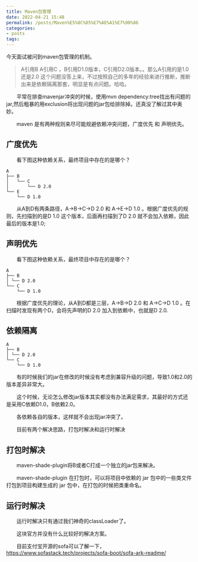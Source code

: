 ```yaml
---
title: Maven包管理
date: 2022-04-21 15:48
permalink: /posts/Maven%E5%8C%85%E7%AE%A1%E7%90%86
categories:
- posts
tags: 
---
```

今天面试被问到maven包管理的机制。

> A引用B A引用C ，B引用D1.0版本，C引用D2.0版本。。那么A引用的是1.0还是2.0
> 这个问题没答上来，不过按照自己的多年的经验来进行推断，推断出来是依赖隔离那套，明显是有点问题。哈哈。
>

　　平常在排查mavenjar冲突的时候，使用mvn dependency:tree找出有问题的jar,然后粗暴的用exclusion将出现问题的jar包给排除掉。还真没了解过其中奥妙。

　　maven 是有两种规则来尽可能规避依赖冲突问题，广度优先 和 声明优先。

## 广度优先

　　看下图这种依赖关系，最终项目中存在的是哪个？

```
A
├── B
│   └── C
│       └── D 2.0
└── E
    └── D 1.0
```

　　从A到D有两条路径，A->B->C->D 2.0 和 A->E->D 1.0 。根据广度优先的规则，先扫描到的是D 1.0 这个版本，后面再扫描到了D 2.0 就不会加入依赖，因此最后的版本是1.0;

## 声明优先

　　看下图这种依赖关系，最终项目中存在的是哪个？

```
A
├── B
│ └── D 2.0
└── C
    └── D 1.0
```

　　根据广度优先的理论，从A到D都是三层，A->B->D 2.0 和 A->C->D 1.0 。在扫描时发现有两个D，会将先声明的D 2.0 加入到依赖中，也就是D 2.0.

## 依赖隔离

```
A
├── B
│ └── D 2.0
└── C
    └── D 1.0
```

　　有的时候我们的jar在修改的时候没有考虑到兼容升级的问题，导致1.0和2.0的版本差异非常大。

　　这个时候，无论怎么修改jar版本其实都没有办法满足需求，其最好的方式还是采用C依赖D1.0，B依赖2.0。

　　各依赖各自的版本，这样就不会出现jar冲突了。

　　目前有两个解决思路，打包时解决和运行时解决

## 打包时解决

　　maven-shade-plugin将B或者C打成一个独立的jar包来解决。

　　maven-shade-plugin 在打包时，可以将项目中依赖的 jar 包中的一些类文件打包到项目构建生成的 jar 包中，在打包的时候把类重命名。

## 运行时解决

　　运行时解决只有通过我们神奇的classLoader了。

　　这块官方并没有什么比较好的解决方案。

　　目前支付宝开源的sofa可以了解一下，https://www.sofastack.tech/projects/sofa-boot/sofa-ark-readme/
